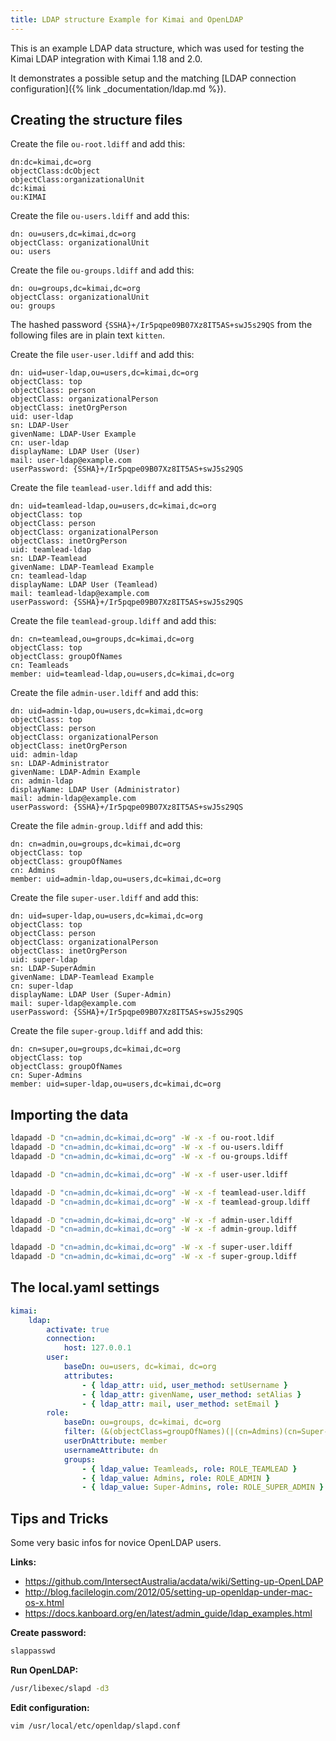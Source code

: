 ```yaml
---
title: LDAP structure Example for Kimai and OpenLDAP
---
```


This is an example LDAP data structure, which was used for testing the Kimai LDAP integration with Kimai 1.18 and 2.0.

It demonstrates a possible setup and the matching [LDAP connection configuration]({% link _documentation/ldap.md %}). 

## Creating the structure files

Create the file `ou-root.ldiff` and add this:
```
dn:dc=kimai,dc=org
objectClass:dcObject
objectClass:organizationalUnit
dc:kimai
ou:KIMAI
```

Create the file `ou-users.ldiff` and add this:
```
dn: ou=users,dc=kimai,dc=org
objectClass: organizationalUnit
ou: users
```

Create the file `ou-groups.ldiff` and add this:
```
dn: ou=groups,dc=kimai,dc=org
objectClass: organizationalUnit
ou: groups
```

The hashed password `{SSHA}+/Ir5pqpe09B07Xz8IT5AS+swJ5s29QS` from the following files are in plain text `kitten`.

Create the file `user-user.ldiff` and add this:
```
dn: uid=user-ldap,ou=users,dc=kimai,dc=org
objectClass: top
objectClass: person
objectClass: organizationalPerson
objectClass: inetOrgPerson
uid: user-ldap
sn: LDAP-User
givenName: LDAP-User Example
cn: user-ldap
displayName: LDAP User (User)
mail: user-ldap@example.com
userPassword: {SSHA}+/Ir5pqpe09B07Xz8IT5AS+swJ5s29QS
```

Create the file `teamlead-user.ldiff` and add this:
```
dn: uid=teamlead-ldap,ou=users,dc=kimai,dc=org
objectClass: top
objectClass: person
objectClass: organizationalPerson
objectClass: inetOrgPerson
uid: teamlead-ldap
sn: LDAP-Teamlead
givenName: LDAP-Teamlead Example
cn: teamlead-ldap
displayName: LDAP User (Teamlead)
mail: teamlead-ldap@example.com
userPassword: {SSHA}+/Ir5pqpe09B07Xz8IT5AS+swJ5s29QS
```

Create the file `teamlead-group.ldiff` and add this:
```
dn: cn=teamlead,ou=groups,dc=kimai,dc=org
objectClass: top
objectClass: groupOfNames
cn: Teamleads
member: uid=teamlead-ldap,ou=users,dc=kimai,dc=org
```

Create the file `admin-user.ldiff` and add this:
```
dn: uid=admin-ldap,ou=users,dc=kimai,dc=org
objectClass: top
objectClass: person
objectClass: organizationalPerson
objectClass: inetOrgPerson
uid: admin-ldap
sn: LDAP-Administrator
givenName: LDAP-Admin Example
cn: admin-ldap
displayName: LDAP User (Administrator)
mail: admin-ldap@example.com
userPassword: {SSHA}+/Ir5pqpe09B07Xz8IT5AS+swJ5s29QS
```

Create the file `admin-group.ldiff` and add this:
```
dn: cn=admin,ou=groups,dc=kimai,dc=org
objectClass: top
objectClass: groupOfNames
cn: Admins
member: uid=admin-ldap,ou=users,dc=kimai,dc=org
```

Create the file `super-user.ldiff` and add this:
```
dn: uid=super-ldap,ou=users,dc=kimai,dc=org
objectClass: top
objectClass: person
objectClass: organizationalPerson
objectClass: inetOrgPerson
uid: super-ldap
sn: LDAP-SuperAdmin
givenName: LDAP-Teamlead Example
cn: super-ldap
displayName: LDAP User (Super-Admin)
mail: super-ldap@example.com
userPassword: {SSHA}+/Ir5pqpe09B07Xz8IT5AS+swJ5s29QS
```

Create the file `super-group.ldiff` and add this:
```
dn: cn=super,ou=groups,dc=kimai,dc=org
objectClass: top
objectClass: groupOfNames
cn: Super-Admins
member: uid=super-ldap,ou=users,dc=kimai,dc=org
```

## Importing the data

```bash
ldapadd -D "cn=admin,dc=kimai,dc=org" -W -x -f ou-root.ldif
ldapadd -D "cn=admin,dc=kimai,dc=org" -W -x -f ou-users.ldiff
ldapadd -D "cn=admin,dc=kimai,dc=org" -W -x -f ou-groups.ldiff

ldapadd -D "cn=admin,dc=kimai,dc=org" -W -x -f user-user.ldiff

ldapadd -D "cn=admin,dc=kimai,dc=org" -W -x -f teamlead-user.ldiff
ldapadd -D "cn=admin,dc=kimai,dc=org" -W -x -f teamlead-group.ldiff

ldapadd -D "cn=admin,dc=kimai,dc=org" -W -x -f admin-user.ldiff
ldapadd -D "cn=admin,dc=kimai,dc=org" -W -x -f admin-group.ldiff

ldapadd -D "cn=admin,dc=kimai,dc=org" -W -x -f super-user.ldiff
ldapadd -D "cn=admin,dc=kimai,dc=org" -W -x -f super-group.ldiff
```

## The local.yaml settings

```yaml
kimai:
    ldap:
        activate: true
        connection:
            host: 127.0.0.1
        user:
            baseDn: ou=users, dc=kimai, dc=org
            attributes:
                - { ldap_attr: uid, user_method: setUsername }
                - { ldap_attr: givenName, user_method: setAlias }
                - { ldap_attr: mail, user_method: setEmail }
        role:
            baseDn: ou=groups, dc=kimai, dc=org
            filter: (&(objectClass=groupOfNames)(|(cn=Admins)(cn=Super-Admins)(cn=Teamleads)))
            userDnAttribute: member
            usernameAttribute: dn
            groups:
                - { ldap_value: Teamleads, role: ROLE_TEAMLEAD }
                - { ldap_value: Admins, role: ROLE_ADMIN }
                - { ldap_value: Super-Admins, role: ROLE_SUPER_ADMIN }
```

## Tips and Tricks

Some very basic infos for novice OpenLDAP users.

**Links:**

- https://github.com/IntersectAustralia/acdata/wiki/Setting-up-OpenLDAP
- http://blog.facilelogin.com/2012/05/setting-up-openldap-under-mac-os-x.html
- https://docs.kanboard.org/en/latest/admin_guide/ldap_examples.html

**Create password:**

```bash
slappasswd
```

**Run OpenLDAP:**

```bash
/usr/libexec/slapd -d3
```

**Edit configuration:**

```bash
vim /usr/local/etc/openldap/slapd.conf
```
